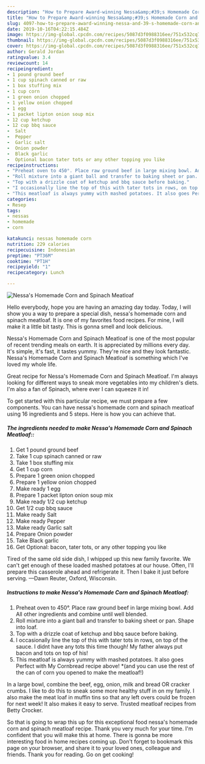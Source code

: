 ```yaml
---
description: "How to Prepare Award-winning Nessa&amp;#39;s Homemade Corn and Spinach Meatloaf"
title: "How to Prepare Award-winning Nessa&amp;#39;s Homemade Corn and Spinach Meatloaf"
slug: 4097-how-to-prepare-award-winning-nessa-and-39-s-homemade-corn-and-spinach-meatloaf
date: 2019-10-16T04:22:15.484Z
image: https://img-global.cpcdn.com/recipes/5087d3f0988316ee/751x532cq70/nessas-homemade-corn-and-spinach-meatloaf-recipe-main-photo.jpg
thumbnail: https://img-global.cpcdn.com/recipes/5087d3f0988316ee/751x532cq70/nessas-homemade-corn-and-spinach-meatloaf-recipe-main-photo.jpg
cover: https://img-global.cpcdn.com/recipes/5087d3f0988316ee/751x532cq70/nessas-homemade-corn-and-spinach-meatloaf-recipe-main-photo.jpg
author: Gerald Jordan
ratingvalue: 3.4
reviewcount: 14
recipeingredient:
- 1 pound ground beef
- 1 cup spinach canned or raw
- 1 box stuffing mix
- 1 cup corn
- 1 green onion chopped
- 1 yellow onion chopped
- 1 egg
- 1 packet lipton onion soup mix
- 12 cup ketchup
- 12 cup bbq sauce
-  Salt
-  Pepper
-  Garlic salt
-  Onion powder
-  Black garlic
-  Optional bacon tater tots or any other topping you like
recipeinstructions:
- "Preheat oven to 450°. Place raw ground beef in large mixing bowl. Add All other ingredients and combine until well blended."
- "Roll mixture into a giant ball and transfer to baking sheet or pan. Shape into loaf."
- "Top with a drizzle coat of ketchup and bbq sauce before baking."
- "I occasionally line the top of this with tater tots in rows, on top of the sauce. I didnt have any tots this time though! My father always put bacon and tots on top of his!"
- "This meatloaf is always yummy with mashed potatoes. It also goes Perfect with My Cornbread recipe above! *(and you can use the rest of the can of corn you opened to make the meatloaf!)"
categories:
- Resep
tags:
- nessas
- homemade
- corn

katakunci: nessas homemade corn
nutrition: 229 calories
recipecuisine: Indonesian
preptime: "PT36M"
cooktime: "PT1H"
recipeyield: "1"
recipecategory: Lunch

---
```



![Nessa&#39;s Homemade Corn and Spinach Meatloaf](https://img-global.cpcdn.com/recipes/5087d3f0988316ee/751x532cq70/nessas-homemade-corn-and-spinach-meatloaf-recipe-main-photo.jpg)

Hello everybody, hope you are having an amazing day today. Today, I will show you a way to prepare a special dish, nessa&#39;s homemade corn and spinach meatloaf. It is one of my favorites food recipes. For mine, I will make it a little bit tasty. This is gonna smell and look delicious.

Nessa&#39;s Homemade Corn and Spinach Meatloaf is one of the most popular of recent trending meals on earth. It is appreciated by millions every day. It's simple, it's fast, it tastes yummy. They're nice and they look fantastic. Nessa&#39;s Homemade Corn and Spinach Meatloaf is something which I've loved my whole life.

Great recipe for Nessa&#39;s Homemade Corn and Spinach Meatloaf. I&#39;m always looking for different ways to sneak more vegetables into my children&#39;s diets. I&#39;m also a fan of Spinach, where ever I can squeeze it in!


To get started with this particular recipe, we must prepare a few components. You can have nessa&#39;s homemade corn and spinach meatloaf using 16 ingredients and 5 steps. Here is how you can achieve that.

##### The ingredients needed to make Nessa&#39;s Homemade Corn and Spinach Meatloaf::

1. Get 1 pound ground beef
1. Take 1 cup spinach canned or raw
1. Take 1 box stuffing mix
1. Get 1 cup corn
1. Prepare 1 green onion chopped
1. Prepare 1 yellow onion chopped
1. Make ready 1 egg
1. Prepare 1 packet lipton onion soup mix
1. Make ready 1/2 cup ketchup
1. Get 1/2 cup bbq sauce
1. Make ready  Salt
1. Make ready  Pepper
1. Make ready  Garlic salt
1. Prepare  Onion powder
1. Take  Black garlic
1. Get  Optional: bacon, tater tots, or any other topping you like


Tired of the same old side dish, I whipped up this new family favorite. We can&#39;t get enough of these loaded mashed potatoes at our house. Often, I&#39;ll prepare this casserole ahead and refrigerate it. Then I bake it just before serving. —Dawn Reuter, Oxford, Wisconsin. 

##### Instructions to make Nessa&#39;s Homemade Corn and Spinach Meatloaf:

1. Preheat oven to 450°. Place raw ground beef in large mixing bowl. Add All other ingredients and combine until well blended.
1. Roll mixture into a giant ball and transfer to baking sheet or pan. Shape into loaf.
1. Top with a drizzle coat of ketchup and bbq sauce before baking.
1. I occasionally line the top of this with tater tots in rows, on top of the sauce. I didnt have any tots this time though! My father always put bacon and tots on top of his!
1. This meatloaf is always yummy with mashed potatoes. It also goes Perfect with My Cornbread recipe above! *(and you can use the rest of the can of corn you opened to make the meatloaf!)


In a large bowl, combine the beef, egg, onion, milk and bread OR cracker crumbs. I like to do this to sneak some more healthy stuff in on my family. I also make the meat loaf in muffin tins so that any left overs could be frozen for next week! It also makes it easy to serve. Trusted meatloaf recipes from Betty Crocker. 

So that is going to wrap this up for this exceptional food nessa&#39;s homemade corn and spinach meatloaf recipe. Thank you very much for your time. I'm confident that you will make this at home. There is gonna be more interesting food in home recipes coming up. Don't forget to bookmark this page on your browser, and share it to your loved ones, colleague and friends. Thank you for reading. Go on get cooking!
